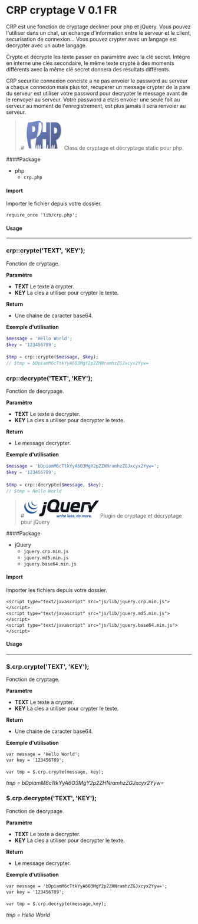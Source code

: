 # CRP cryptage V 0.1 FR

CRP est une fonction de cryptage decliner pour php et jQuery. Vous pouvez l'utiliser dans un chat, un echange d'information entre le serveur et le client, securisation de connexion… Vous pouvez crypter avec un langage est decrypter avec un autre langage.

Crypte et décrypte les texte passer en paramètre avec la clé secret. Intègre en interne une clés secondaire, le même texte crypté à des moments différents avec la même clé secret donnera des résultats différents.

CRP securitie connexion conciste a ne pas envoier le password au serveur a chaque connexion mais plus tot, recuperer un message crypter de la pare du serveur est utiliser votre password pour decrypter le message avant de le renvoyer au serveur. Votre password a etais envoier une seule foit au serveur au moment de l'enregistrement, est plus jamais il sera renvoier au serveur.

>#![icone](img/php.png)
Class de cryptage et décryptage static pour php.

####Package
* php
	* `crp.php`

#### Import
Importer le fichier depuis votre dossier.

	require_once 'lib/crp.php';

#### Usage
***
### crp::crypte('TEXT', 'KEY');
Fonction de cryptage.

**Paramètre**

* **TEXT** Le texte a crypter.
* **KEY** La cles a utiliser pour crypter le texte.

**Return**

* Une chaine de caracter base64.

**Exemple d'utilisation**

```php
$message = 'Hello World';
$key = '123456789';

$tmp = crp::crypte($message, $key);
// $tmp = bDpiamM6cTtkYyA6O3MgY2p2ZHNramhzZGJxcyx2Yyw=
```
### crp::decrypte('TEXT', 'KEY');
Fonction de decrypage.

**Paramètre**

* **TEXT** Le texte a decrypter.
* **KEY** La cles a utiliser pour decrypter le texte.

**Return**

* Le message decrypter.

**Exemple d'utilisation**

```php
$message = 'bDpiamM6cTtkYyA6O3MgY2p2ZHNramhzZGJxcyx2Yyw=';
$key = '123456789';
	
$tmp = crp::decrypte($message, $key);
// $tmp = Hello World
```

>#![icone](img/jQuery.png) 
Plugin de cryptage et décryptage pour jQuery

####Package
* jQuery
	* `jquery.crp.min.js`
	* `jquery.md5.min.js`
	* `jquery.base64.min.js`

#### Import
Importer les fichiers depuis votre dossier.

	<script type="text/javascript" src="js/lib/jquery.crp.min.js"></script>
	<script type="text/javascript" src="js/lib/jquery.md5.min.js"></script>
	<script type="text/javascript" src="js/lib/jquery.base64.min.js"></script>

#### Usage
***
### $.crp.crypte('TEXT', 'KEY');
Fonction de cryptage.

**Paramètre**

* **TEXT** Le texte a crypter.
* **KEY** La cles a utiliser pour crypter le texte.

**Return**

* Une chaine de caracter base64.

**Exemple d'utilisation**

	var message = 'Hello World';
	var key = '123456789';
	
	var tmp = $.crp.crypte(message, key);
*tmp = bDpiamM6cTtkYyA6O3MgY2p2ZHNramhzZGJxcyx2Yyw=*

### $.crp.decrypte('TEXT', 'KEY');
Fonction de decrypage.

**Paramètre**

* **TEXT** Le texte a decrypter.
* **KEY** La cles a utiliser pour decrypter le texte.

**Return**

* Le message decrypter.

**Exemple d'utilisation**

	var message = 'bDpiamM6cTtkYyA6O3MgY2p2ZHNramhzZGJxcyx2Yyw=';
	var key = '123456789';
	
	var tmp = $.crp.decrypte(message,key);
*tmp = Hello World*